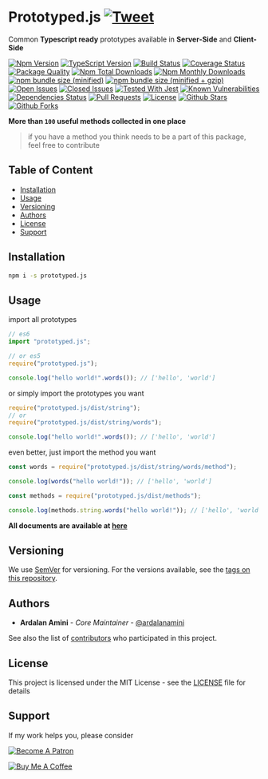 # Prototyped.js [![Tweet](https://img.shields.io/twitter/url/http/shields.io.svg?style=social)](https://twitter.com/intent/tweet?text=Common%20Typescript%20ready%20prototypes%20available%20in%20ES5%20and%20ES6,%20Server-Side%20and%20Client-Side&url=https://github.com/ardalanamini/prototyped.js&via=ardalanamini&hashtags=prototype,nodejs,web,typescript,es5,es6,server-side,client-side,developers,fast)

Common **Typescript ready** prototypes available in **Server-Side** and **Client-Side**

[![Npm Version](https://img.shields.io/npm/v/prototyped.js.svg)](https://www.npmjs.com/package/prototyped.js)
[![TypeScript Version](https://img.shields.io/npm/types/prototyped.js.svg)](https://www.typescriptlang.org)
[![Build Status](https://api.travis-ci.com/ardalanamini/prototyped.js.svg?branch=master)](https://travis-ci.com/ardalanamini/prototyped.js)
[![Coverage Status](https://codecov.io/gh/ardalanamini/prototyped.js/branch/master/graph/badge.svg)](https://codecov.io/gh/ardalanamini/prototyped.js)
[![Package Quality](https://npm.packagequality.com/shield/prototyped.js.svg)](https://packagequality.com/#?package=prototyped.js)
[![Npm Total Downloads](https://img.shields.io/npm/dt/prototyped.js.svg)](https://www.npmjs.com/package/prototyped.js)
[![Npm Monthly Downloads](https://img.shields.io/npm/dm/prototyped.js.svg)](https://www.npmjs.com/package/prototyped.js)
[![npm bundle size (minified)](https://img.shields.io/bundlephobia/min/prototyped.js.svg)](https://www.npmjs.com/package/prototyped.js)
[![npm bundle size (minified + gzip)](https://img.shields.io/bundlephobia/minzip/prototyped.js.svg)](https://www.npmjs.com/package/prototyped.js)
[![Open Issues](https://img.shields.io/github/issues-raw/ardalanamini/prototyped.js.svg)](https://github.com/ardalanamini/prototyped.js/issues?q=is%3Aopen+is%3Aissue)
[![Closed Issues](https://img.shields.io/github/issues-closed-raw/ardalanamini/prototyped.js.svg)](https://github.com/ardalanamini/prototyped.js/issues?q=is%3Aissue+is%3Aclosed)
[![Tested With Jest](https://img.shields.io/badge/tested_with-jest-99424f.svg)](https://github.com/facebook/jest)
[![Known Vulnerabilities](https://snyk.io/test/github/ardalanamini/prototyped.js/badge.svg?targetFile=package.json)](https://snyk.io/test/github/ardalanamini/prototyped.js?targetFile=package.json)
[![Dependencies Status](https://david-dm.org/ardalanamini/prototyped.js.svg)](https://david-dm.org/ardalanamini/prototyped.js)
[![Pull Requests](https://img.shields.io/badge/PRs-Welcome-brightgreen.svg)](https://github.com/ardalanamini/prototyped.js/pulls)
[![License](https://img.shields.io/github/license/ardalanamini/prototyped.js.svg)](https://github.com/ardalanamini/prototyped.js/blob/master/LICENSE)
[![Github Stars](https://img.shields.io/github/stars/ardalanamini/prototyped.js.svg?style=social&label=Stars)](https://github.com/ardalanamini/prototyped.js)
[![Github Forks](https://img.shields.io/github/forks/ardalanamini/prototyped.js.svg?style=social&label=Fork)](https://github.com/ardalanamini/prototyped.js)

**More than `100` useful methods collected in one place**

> if you have a method you think needs to be a part of this package, feel free to contribute

## Table of Content <!-- omit in toc -->

- [Installation](#installation)
- [Usage](#usage)
- [Versioning](#versioning)
- [Authors](#authors)
- [License](#license)
- [Support](#support)

## Installation

```bash
npm i -s prototyped.js
```

## Usage

import all prototypes

```javascript
// es6
import "prototyped.js";

// or es5
require("prototyped.js");

console.log("hello world!".words()); // ['hello', 'world']
```

or simply import the prototypes you want

```javascript
require("prototyped.js/dist/string");
// or
require("prototyped.js/dist/string/words");

console.log("hello world!".words()); // ['hello', 'world']
```

even better, just import the method you want

```javascript
const words = require("prototyped.js/dist/string/words/method");

console.log(words("hello world!")); // ['hello', 'world']

const methods = require("prototyped.js/dist/methods");

console.log(methods.string.words("hello world!")); // ['hello', 'world']
```

**All documents are available at [here](https://prototyped.js.org)**

## Versioning

We use [SemVer](http://semver.org) for versioning. For the versions available, see the [tags on this repository](https://github.com/ardalanamini/prototyped.js/tags).

## Authors

- **Ardalan Amini** - _Core Maintainer_ - [@ardalanamini](https://github.com/ardalanamini)

See also the list of [contributors](https://github.com/ardalanamini/prototyped.js/contributors) who participated in this project.

## License

This project is licensed under the MIT License - see the [LICENSE](LICENSE) file for details

## Support

If my work helps you, please consider

[![Become A Patron](https://c5.patreon.com/external/logo/become_a_patron_button.png)](https://www.patreon.com/ardalanamini)

[![Buy Me A Coffee](https://www.buymeacoffee.com/assets/img/custom_images/orange_img.png)](https://www.buymeacoffee.com/ardalanamini)
